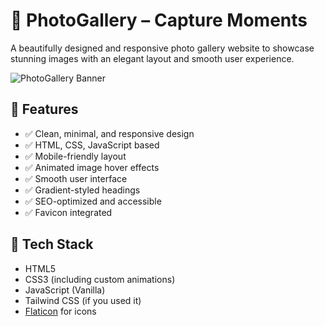 # 📸 PhotoGallery – Capture Moments

A beautifully designed and responsive photo gallery website to showcase stunning images with an elegant layout and smooth user experience.

![PhotoGallery Banner](https://cdn-icons-png.flaticon.com/512/2920/2920322.png)

## 🌟 Features

- ✅ Clean, minimal, and responsive design
- ✅ HTML, CSS, JavaScript based
- ✅ Mobile-friendly layout
- ✅ Animated image hover effects
- ✅ Smooth user interface
- ✅ Gradient-styled headings
- ✅ SEO-optimized and accessible
- ✅ Favicon integrated

## 🔧 Tech Stack

- HTML5
- CSS3 (including custom animations)
- JavaScript (Vanilla)
- Tailwind CSS (if you used it)
- [Flaticon](https://www.flaticon.com/) for icons
